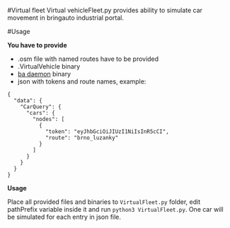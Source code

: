 #Virtual fleet
Virtual vehicleFleet.py provides ability to simulate car movement in bringauto industrial portal.

#Usage

**You have to provide**

- .osm file with named routes have to be provided
- .VirtualVehicle binary 
- [ba daemon](https://gitlab.bringauto.com/jan.kubalek/bringauto-daemon) binary
- json with tokens and route names, example:
```
{
  "data": {
    "CarQuery": {
      "cars": {
        "nodes": [
          {
            "token": "eyJhbGciOiJIUzI1NiIsInR5cCI",
            "route": "brno_luzanky"
          }
        ]
      }
    }
  }
}
```

**Usage**

Place all provided files and binaries to `VirtualFleet.py` folder, edit pathPrefix variable inside it and run `python3 VirtualFleet.py`. One car will be simulated for each entry in json file.